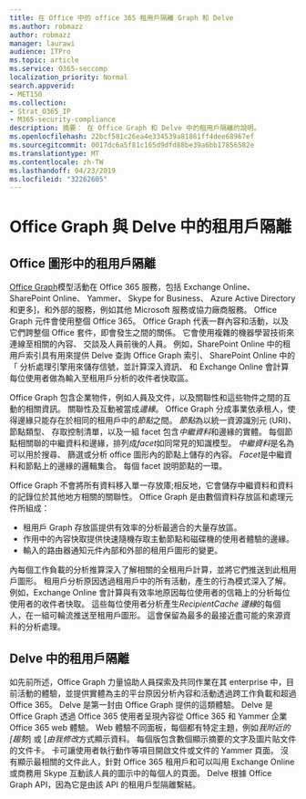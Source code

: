 ```yaml
---
title: 在 Office 中的 office 365 租用戶隔離 Graph 和 Delve
ms.author: robmazz
author: robmazz
manager: laurawi
audience: ITPro
ms.topic: article
ms.service: O365-seccomp
localization_priority: Normal
search.appverid:
- MET150
ms.collection:
- Strat_O365_IP
- M365-security-compliance
description: 摘要： 在 Office Graph 和 Delve 中的租用戶隔離的說明。
ms.openlocfilehash: 22bcf581c26ea4e334539a81861ff4dee68967ef
ms.sourcegitcommit: 0017dc6a5f81c165d9dfd88be39a6bb17856582e
ms.translationtype: MT
ms.contentlocale: zh-TW
ms.lasthandoff: 04/23/2019
ms.locfileid: "32262605"
---
```

# <a name="tenant-isolation-in-the-office-graph-and-delve"></a>Office Graph 與 Delve 中的租用戶隔離

## <a name="tenant-isolation-in-the-office-graph"></a>Office 圖形中的租用戶隔離
[Office Graph](https://dev.office.com/officegraph)模型活動在 Office 365 服務，包括 Exchange Online、 SharePoint Online、 Yammer、 Skype for Business、 Azure Active Directory 和更多]，和外部的服務，例如其他 Microsoft 服務或協力廠商服務。 Office Graph 元件會使用整個 Office 365。 Office Graph 代表一群內容和活動，以及它們跨整個 Office 套件，即會發生之間的關係。 它會使用複雜的機器學習技術來連線至相關的內容、 交談及人員前後的人員。 例如，SharePoint Online 中的租用戶索引具有用來提供 Delve 查詢 Office Graph 索引、 SharePoint Online 中的 「 分析處理引擎用來儲存信號，並計算深入資訊、 和 Exchange Online 會計算每位使用者做為輸入至租用戶分析的收件者快取區。

Office Graph 包含企業物件，例如人員及文件，以及關聯性和這些物件之間的互動的相關資訊。 關聯性及互動被當成*邊緣*。 Office Graph 分成事業依承租人，使得邊緣只能存在於相同的租用戶中的*節點*之間。 *節點*為以統一資源識別元 (URI)、 節點類型、 存取控制清單，以及一組 facet 包含*中繼資料*和邊緣的實體。 每個節點相關聯的中繼資料和邊緣，排列成*facet*如同常見的知識模型。 *中繼資料*是名為可以用於搜尋、 篩選或分析 office 圖形內的節點上儲存的內容。 *Facet*是中繼資料和節點上的邊緣的邏輯集合。 每個 facet 說明節點的一環。 

Office Graph 不會將所有資料移入單一存放庫;相反地，它會儲存中繼資料和資料的記錄位於其他地方相關的關聯性。 Office Graph 是由數個資料存放區和處理元件所組成：
- 租用戶 Graph 存放區提供有效率的分析最適合的大量存放區。
- 作用中的內容快取提供快速隨機存取主動節點和磁碟機的使用者體驗的邊緣。
- 輸入的路由器通知元件內部和外部的租用戶圖形的變更。

內每個工作負載的分析推算深入了解相關的全租用戶計算，並將它們推送到此租用戶圖形。 租用戶分析原因透過租用戶中的所有活動，產生的行為模式深入了解。 例如，Exchange Online 會計算與有效率地原因每位使用者的信箱上的分析每位使用者的收件者快取。 這些每位使用者分析產生*RecipientCache 邊緣*的每個人，在一組可輪流推送至租用戶圖形。 這會保留為最多的最接近盡可能的來源資料的分析處理。

## <a name="tenant-isolation-in-delve"></a>Delve 中的租用戶隔離
如先前所述，Office Graph 力量協助人員探索及共同作業在其 enterprise 中，目前活動的體驗，並提供實體為主的平台原因分析內容和活動透過跨工作負載和超過 Office 365。 Delve 是第一封由 Office Graph 提供的這類體驗。
Delve 是 Office Graph 透過 Office 365 使用者呈現內容從 Office 365 和 Yammer 企業 Office 365 web 體驗。 Web 體驗不同面板，每個都有特定主題，例如*我附近的 [趨勢*] 或 [*由我修改*方式顯示資料。 每個版包含數個顯示摘要的文字及圖片貼文件的文件卡。 卡可讓使用者執行動作等項目開啟文件或文件的 Yammer 頁面。 沒有顯示最相關的文件此人，針對 Office 365 租用戶和可以叫用 Exchange Online 或商務用 Skype 互動該人員的圖示中的每個人的頁面。 Delve 根據 Office Graph API，因為它是由該 API 的租用戶型隔離繫結。
